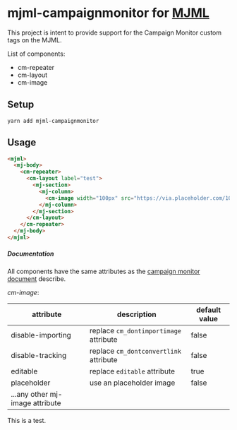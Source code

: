 # mjml-campaignmonitor for [MJML](https://mjml.io/)

This project is intent to provide support for the Campaign Monitor custom tags
on the MJML.

List of components:

- cm-repeater
- cm-layout
- cm-image

## Setup

```
yarn add mjml-campaignmonitor
```

## Usage

```html
<mjml>
  <mj-body>
    <cm-repeater>
      <cm-layout label="test">
        <mj-section>
          <mj-column>
            <cm-image width="100px" src="https://via.placeholder.com/100x100" />
          </mj-column>
        </mj-section>
      </cm-layout>
    </cm-repeater>
  </mj-body>
</mjml>
```

##### Documentation

All components have the same attributes as the
[campaign monitor document](https://www.campaignmonitor.com/create/editable-content/)
describe.

_cm-image_:

| attribute                       | description                            | default value |
| ------------------------------- | -------------------------------------- | ------------- |
| disable-importing               | replace `cm_dontimportimage` attribute | false         |
| disable-tracking                | replace `cm_dontconvertlink` attribute | false         |
| editable                        | replace `editable` attribute           | true          |
| placeholder                     | use an placeholder image               | false         |
| ...any other mj-image attribute |                                        |               |

This is a test.